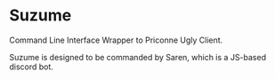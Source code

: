 # Suzume
Command Line Interface Wrapper to Priconne Ugly Client.

Suzume is designed to be commanded by Saren, which is a JS-based discord bot.
